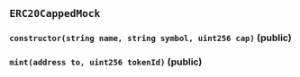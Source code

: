 ## `ERC20CappedMock`






### `constructor(string name, string symbol, uint256 cap)` (public)





### `mint(address to, uint256 tokenId)` (public)









